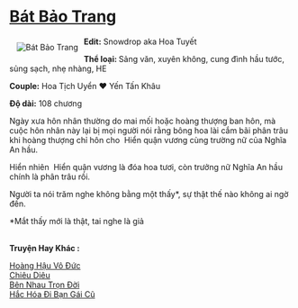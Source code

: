 <a href="https://utruyen.com/bat-bao-trang/17808/" title="Bát Bảo Trang"><h1>Bát Bảo Trang</h1></a><div style="display:table"><img align="right" style="float: left; padding: 10px;" src="https://utruyen.com/images/story/200x260/bat-bao-trang.jpg" alt="Bát Bảo Trang"><b>Edit:</b> Snowdrop aka Hoa Tuyết<p></p><b>Thể loại: </b>Sảng văn, xuyên không, cung đình hầu tước, sủng sạch, nhẹ nhàng, HE<p></p><b>Couple:</b> Hoa Tịch Uyển ❤ Yến Tấn Khâu<p></p><b>Độ dài:</b> 108 chương <p></p>Ngày xưa hôn nhân thường do mai mối hoặc hoàng thượng ban hôn, mà cuộc hôn nhân này lại bị mọi người nói rằng bông hoa lài cắm bãi phân trâu khi hoàng thượng chỉ hôn cho  Hiển quận vương cùng trường nữ của Nghĩa An hầu.<p></p>Hiển nhiên  Hiển quận vương là đóa hoa tươi, còn trưởng nữ Nghĩa An hầu chính là phân trâu rồi.<p></p>Người ta nói trăm nghe không bằng một thấy*, sự thật thế nào không ai ngờ đến.<p></p>*Mắt thấy mới là thật, tai nghe là giả</div><p><br><b>Truyện Hay Khác :</b></p><a href="https://utruyen.com/hoang-hau-vo-duc/17823/" alt="Hoàng Hậu Vô Đức">Hoàng Hậu Vô Đức</a><br/><a href="https://github.com/quanluxury/truyenhot/tree/master/truyenhay/9798/" alt="Chiêu Diêu">Chiêu Diêu</a><br/><a href="https://github.com/quanluxury/truyenhot/tree/master/truyenhay/650/" alt="Bên Nhau Trọn Đời">Bên Nhau Trọn Đời</a><br/><a href="https://github.com/quanluxury/ngontinhhot/tree/master/truyenhay/19091/" alt="Hắc Hóa Đi Bạn Gái Cũ">Hắc Hóa Đi Bạn Gái Cũ</a><br/>